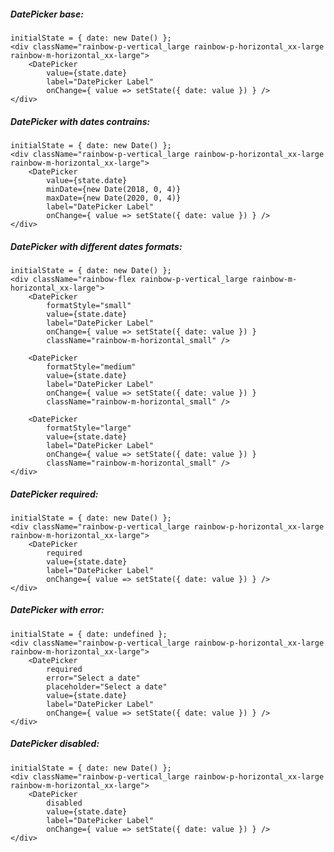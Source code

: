 ##### DatePicker base:

    initialState = { date: new Date() };
    <div className="rainbow-p-vertical_large rainbow-p-horizontal_xx-large rainbow-m-horizontal_xx-large">
        <DatePicker
            value={state.date}
            label="DatePicker Label"
            onChange={ value => setState({ date: value }) } />
    </div>


##### DatePicker with dates contrains:

    initialState = { date: new Date() };
    <div className="rainbow-p-vertical_large rainbow-p-horizontal_xx-large rainbow-m-horizontal_xx-large">
        <DatePicker
            value={state.date}
            minDate={new Date(2018, 0, 4)}
            maxDate={new Date(2020, 0, 4)}
            label="DatePicker Label"
            onChange={ value => setState({ date: value }) } />
    </div>


##### DatePicker with different dates formats:

    initialState = { date: new Date() };
    <div className="rainbow-flex rainbow-p-vertical_large rainbow-m-horizontal_xx-large">
        <DatePicker
            formatStyle="small"
            value={state.date}
            label="DatePicker Label"
            onChange={ value => setState({ date: value }) }
            className="rainbow-m-horizontal_small" />

        <DatePicker
            formatStyle="medium"
            value={state.date}
            label="DatePicker Label"
            onChange={ value => setState({ date: value }) }
            className="rainbow-m-horizontal_small" />

        <DatePicker
            formatStyle="large"
            value={state.date}
            label="DatePicker Label"
            onChange={ value => setState({ date: value }) }
            className="rainbow-m-horizontal_small" />
    </div>


##### DatePicker required:

    initialState = { date: new Date() };
    <div className="rainbow-p-vertical_large rainbow-p-horizontal_xx-large rainbow-m-horizontal_xx-large">
        <DatePicker
            required
            value={state.date}
            label="DatePicker Label"
            onChange={ value => setState({ date: value }) } />
    </div>


##### DatePicker with error:

    initialState = { date: undefined };
    <div className="rainbow-p-vertical_large rainbow-p-horizontal_xx-large rainbow-m-horizontal_xx-large">
        <DatePicker
            required
            error="Select a date"
            placeholder="Select a date"
            value={state.date}
            label="DatePicker Label"
            onChange={ value => setState({ date: value }) } />
    </div>


##### DatePicker disabled:

    initialState = { date: new Date() };
    <div className="rainbow-p-vertical_large rainbow-p-horizontal_xx-large rainbow-m-horizontal_xx-large">
        <DatePicker
            disabled
            value={state.date}
            label="DatePicker Label" 
            onChange={ value => setState({ date: value }) } />
    </div>
